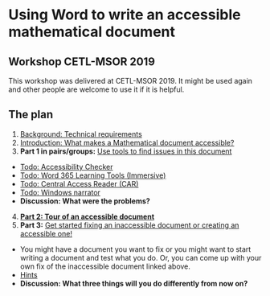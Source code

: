 
# Using Word to write an accessible mathematical document

## Workshop CETL-MSOR 2019

This workshop was delivered at CETL-MSOR 2019. It might be used again and other people are welcome to use it if it is helpful. 

## The plan

1. [Background: Technical requirements](technical.html)
2. [Introduction: What makes a Mathematical document accessible?](needed.html)
3. **Part 1 in pairs/groups:** [Use tools to find issues in this document](https://github.com/STEM-Enable/WordWorkshop/raw/master/examples/Inaccessible%20Word%20Document.docx) 
 * [Todo: Accessibility Checker](checker.html)
 * [Todo: Word 365 Learning Tools (Immersive)](immersive.html)
 * [Todo: Central Access Reader (CAR)](car.html)
 * [Todo: Windows narrator](narrator.html)
 * **Discussion: What were the problems?**
4. **[Part 2: Tour of an accessible document](https://github.com/STEM-Enable/WordWorkshop/raw/master/examples/Structured%20Word%20Document.docx)**
5. **Part 3:** [Get started fixing an inaccessible document or creating an accessible one!](https://github.com/STEM-Enable/WordWorkshop/raw/master/examples/Inaccessible%20Word%20Document.docx)
 * You might have a document you want to fix or you might want to start writing a document and test what you do. Or, you can come up with your own fix of the inaccessible document linked above. 
 * [Hints](hints.html)
 * **Discussion: What three things will you do differently from now on?**

